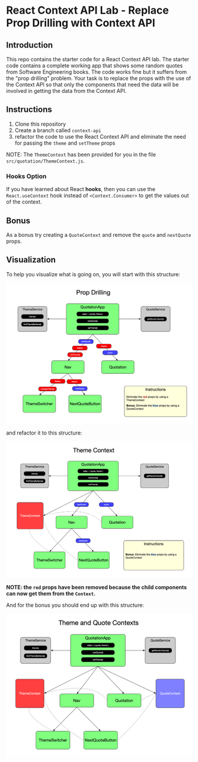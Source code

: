 # React Context API Lab - Replace Prop Drilling with Context API

## Introduction

This repo contains the starter code for a React Context API lab. The starter code contains a complete working app that shows some random quotes from Software Engineering books. The code works fine but it suffers from the "prop drilling" problem. Your task is to replace the props with the use of the Context API so that only the components that need the data will be involved in getting the data from the Context API.

## Instructions

1. Clone this repository
2. Create a branch called `context-api`
3. refactor the code to use the React Context API and eliminate the need for passing the `theme` and `setTheme` props

NOTE: The `ThemeContext` has been provided for you in the file `src/quotation/ThemeContext.js`.

### Hooks Option

If you have learned about React **hooks**, then you can use the `React.useContext` hook instead of `<Context.Consumer>` to get the values out of the context.

## Bonus

As a bonus try creating a `QuoteContext` and remove the `quote` and `nextQuote` props.

## Visualization

To help you visualize what is going on, you will start with this structure:

![Prop Drilling](prop-drilling.png)


and refactor it to this structure:

![Solution](solution.png)

**NOTE: the `red` props have been removed because the child components can now get them from the `Context`.**


And for the bonus you should end up with this structure:

![Bonus](bonus.png)
